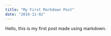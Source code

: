 ```yaml
---
title: "My First Markdown Post"
date: "2019-11-02"
---
```


Hello, this is my first post made using markdown.